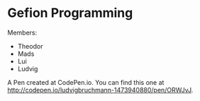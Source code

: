 # Gefion Programming

Members:
+ Theodor
+ Mads
+ Lui
+ Ludvig

A Pen created at CodePen.io. You can find this one at http://codepen.io/ludvigbruchmann-1473940880/pen/ORWJvJ.

 
